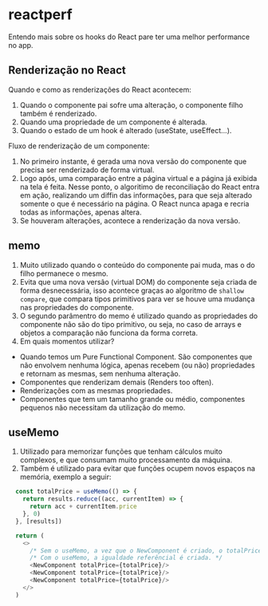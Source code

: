 # reactperf

Entendo mais sobre os hooks do React pare ter uma melhor performance no app.

## Renderização no React

Quando e como as renderizações do React acontecem:

1. Quando o componente pai sofre uma alteração, o componente filho também é renderizado.
2. Quando uma propriedade de um componente é alterada.
3. Quando o estado de um hook é alterado (useState, useEffect...).

Fluxo de renderização de um componente:

1. No primeiro instante, é gerada uma nova versão do componente que precisa ser renderizado
de forma virtual.
2. Logo após, uma comparação entre a página virtual e a página já exibida na tela é feita.
Nesse ponto, o algoritimo de reconciliação do React entra em ação, realizando um diffin das
informações, para que seja alterado somente o que é necessário na página. O React nunca apaga
e recria todas as informações, apenas altera.
3. Se houveram alterações, acontece a renderização da nova versão. 

## memo

1. Muito utilizado quando o conteúdo do componente pai muda, mas o do filho permanece o mesmo.
2. Evita que uma nova versão (virtual DOM) do componente seja criada de forma desnecessária, isso acontece
graças ao algoritmo de `shallow compare`, que compara tipos primitivos para ver se houve uma
mudança nas propriedades do componente.
3. O segundo parâmentro do memo é utilizado quando as propriedades do componente não são do tipo 
primitivo, ou seja, no caso de arrays e objetos a comparação não funciona da forma correta.
4. Em quais momentos utilizar?
  * Quando temos um Pure Functional Component. São componentes que não envolvem nenhuma lógica,
  apenas recebem (ou não) propriedades e retornam as mesmas, sem nenhuma alteração.
  * Componentes que renderizam demais (Renders too often).
  * Renderizações com as mesmas propriedades.
  * Componentes que tem um tamanho grande ou médio, componentes pequenos não necessitam da 
  utilização do memo.

## useMemo

1. Utilizado para memorizar funções que tenham cálculos muito complexos, e que consumam muito 
processamento da máquina.
2. Também é utilizado para evitar que funções ocupem novos espaços na memória, exemplo a seguir:
```js
  const totalPrice = useMemo(() => {
    return results.reduce((acc, currentItem) => {
      return acc + currentItem.price
    }, 0)
  }, [results])

  return (
    <>
      /* Sem o useMemo, a vez que o NewComponent é criado, o totalPrice ocupa um novo espaço na memória. */
      /* Com o useMemo, a igualdade referêncial é criada. */
      <NewComponent totalPrice={totalPrice}/>
      <NewComponent totalPrice={totalPrice}/>
      <NewComponent totalPrice={totalPrice}/>
    </>
  )

```